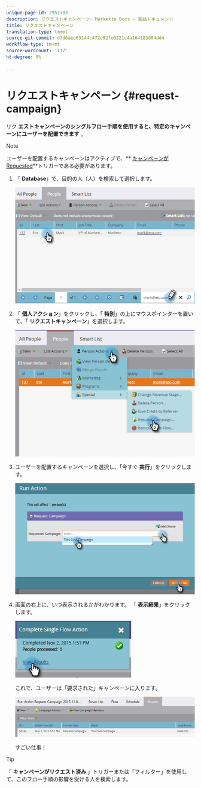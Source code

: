 ```yaml
---
unique-page-id: 2951703
description: リクエストキャンペーン- Marketto Docs — 製品ドキュメント
title: リクエストキャンペーン
translation-type: tm+mt
source-git-commit: d7d6aee63144c472e02fe0221c4a164183d04dd4
workflow-type: tm+mt
source-wordcount: '117'
ht-degree: 0%

---
```



# リクエストキャンペーン {#request-campaign}

リク **エストキャンペーンのシングルフロー手順を使用すると、特定のキャンペーンにユーザーを配置できます** 。

>[!NOTE]
>
>ユーザーを配置するキャンペーンはアクティブで、** [キャンペーンがRequested](../../../../product-docs/core-marketo-concepts/smart-campaigns/using-smart-campaigns/setting-up-a-trigger-smart-campaign-for-sales-using-campaign-is-requested.md)**トリガーである必要があります。

1. 「 **Database**」で、目的の人（人）を検索して選択します。

   ![](assets/one-5.png)

1. 「 **個人アクション**」をクリックし、「 **特別**」の上にマウスポインターを置いて、「 **リクエストキャンペーン**」を選択します。

   ![](assets/two-5.png)

1. ユーザーを配置するキャンペーンを選択し、「今すぐ **実行**」をクリックします。

   ![](assets/three-4.png)

1. 画面の右上に、いつ表示されるかがわかります。 「 **表示結果**」をクリックします。

   ![](assets/four-4.png)

   これで、ユーザーは「要求された」キャンペーンに入ります。

   ![](assets/five-1.png)

   すごい仕事！

>[!TIP]
>
>「 **キャンペーンがリクエスト済み** 」トリガーまたは「フィルター」を使用して、このフロー手順の影響を受ける人を検索します。

